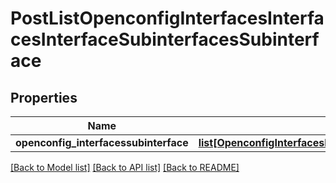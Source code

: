 # PostListOpenconfigInterfacesInterfacesInterfaceSubinterfacesSubinterface

## Properties
Name | Type | Description | Notes
------------ | ------------- | ------------- | -------------
**openconfig_interfacessubinterface** | [**list[OpenconfigInterfacesInterfacesInterfaceSubinterfacesOpenconfiginterfacessubinterfacesSubinterface]**](OpenconfigInterfacesInterfacesInterfaceSubinterfacesOpenconfiginterfacessubinterfacesSubinterface.md) |  | [optional] 

[[Back to Model list]](../README.md#documentation-for-models) [[Back to API list]](../README.md#documentation-for-api-endpoints) [[Back to README]](../README.md)


